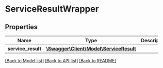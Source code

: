 # ServiceResultWrapper

## Properties
Name | Type | Description | Notes
------------ | ------------- | ------------- | -------------
**service_result** | [**\Swagger\Client\Model\ServiceResult**](ServiceResult.md) |  | [optional] 

[[Back to Model list]](../../README.md#documentation-for-models) [[Back to API list]](../../README.md#documentation-for-api-endpoints) [[Back to README]](../../README.md)

